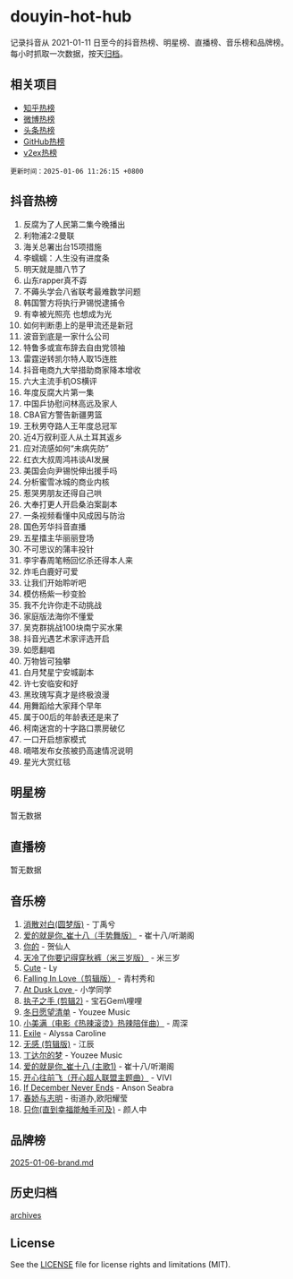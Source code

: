 # douyin-hot-hub

记录抖音从 2021-01-11 日至今的抖音热榜、明星榜、直播榜、音乐榜和品牌榜。每小时抓取一次数据，按天[归档](archives)。

## 相关项目

- [知乎热榜](https://github.com/lonnyzhang423/zhihu-hot-hub)
- [微博热榜](https://github.com/lonnyzhang423/weibo-hot-hub)
- [头条热榜](https://github.com/lonnyzhang423/toutiao-hot-hub)
- [GitHub热榜](https://github.com/lonnyzhang423/github-hot-hub)
- [v2ex热榜](https://github.com/lonnyzhang423/v2ex-hot-hub)


`更新时间：2025-01-06 11:26:15 +0800`

## 抖音热榜

1. 反腐为了人民第二集今晚播出
1. 利物浦2:2曼联
1. 海关总署出台15项措施
1. 李蠕蠕：人生没有进度条
1. 明天就是腊八节了
1. 山东rapper真不孬
1. 不薅头学会八省联考最难数学问题
1. 韩国警方将执行尹锡悦逮捕令
1. 有幸被光照亮 也想成为光
1. 如何判断患上的是甲流还是新冠
1. 波音到底是一家什么公司
1. 特鲁多或宣布辞去自由党领袖
1. 雷霆逆转凯尔特人取15连胜
1. 抖音电商九大举措助商家降本增收
1. 六大主流手机OS横评
1. 年度反腐大片第一集
1. 中国乒协慰问林高远及家人
1. CBA官方警告新疆男篮
1. 王秋男夺路人王年度总冠军
1. 近4万叙利亚人从土耳其返乡
1. 应对流感如何“未病先防”
1. 红衣大叔周鸿祎谈AI发展
1. 美国会向尹锡悦伸出援手吗
1. 分析蜜雪冰城的商业内核
1. 惹哭男朋友还得自己哄
1. 大奉打更人开启桑泊案副本
1. 一条视频看懂中风成因与防治
1. 国色芳华抖音直播
1. 五星擂主华丽丽登场
1. 不可思议的蒲丰投针
1. 李宇春周笔畅回忆杀还得本人来
1. 炸毛白鹿好可爱
1. 让我们开始聆听吧
1. 模仿杨紫一秒变脸
1. 我不允许你走不动挑战
1. 家庭版法海你不懂爱
1. 吴克群挑战100块南宁买水果
1. 抖音光遇艺术家评选开启
1. 如愿翻唱
1. 万物皆可独攀
1. 白月梵星宁安城副本
1. 许七安临安和好
1. 黑玫瑰写真才是终极浪漫
1. 用舞蹈给大家拜个早年
1. 属于00后的年龄表还是来了
1. 柯南迷宫的十字路口票房破亿
1. 一口开启想家模式
1. 嘀嗒发布女孩被扔高速情况说明
1. 星光大赏红毯

## 明星榜

暂无数据

## 直播榜

暂无数据

## 音乐榜

1. [消散对白(圆梦版)](https://sf5-hl-cdn-tos.douyinstatic.com/obj/tos-cn-ve-2774/og4jB5I5IizzoZVAAAzWgBMAsMDWoArfwBOiFs) - 丁禹兮
1. [爱的就是你_崔十八（手势舞版）](https://sf5-hl-cdn-tos.douyinstatic.com/obj/tos-cn-ve-2774/oApB2AigNyB4sTw7JhBOikMAf0oDJzMWBuIrgm) - 崔十八/听潮阁
1. [你的](https://sf5-hl-cdn-tos.douyinstatic.com/obj/tos-cn-ve-2774/oYuIeKf42jB7sEV6B2upMdpYAgfrQWj0FeRegh) - 贺仙人
1. [天冷了你要记得穿秋裤（米三岁版）](https://sf6-cdn-tos.douyinstatic.com/obj/tos-cn-ve-2774/oQlIwVIDWiZ6BQilAorS7MA0AgCkQDvcZAdm1) - 米三岁
1. [Cute](https://sf5-hl-cdn-tos.douyinstatic.com/obj/tos-cn-ve-2774/o4IbIzHWKAAB4wsS5qMBRiiAlEBGTpQRNfFvuo) - Ly
1. [Falling In Love（剪辑版）](https://sf5-hl-cdn-tos.douyinstatic.com/obj/tos-cn-ve-2774/o8ajpA8zzgBPahbBIO8AcKGBLJezFCRd1wfP9f) - 青村秀和
1. [ At Dusk  Love ](https://sf3-cdn-tos.douyinstatic.com/obj/tos-cn-ve-2774/o8CrpCf5CaYgI4ZrtQgMQAFEfuGqNnRSDQAPBc) - 小学同学
1. [执子之手 (剪辑2)](https://sf5-hl-cdn-tos.douyinstatic.com/obj/tos-cn-ve-2774/oUoZLQjCc31XzqsBnBQUNgeKtYPBcgbFDwtfcu) - 宝石Gem\哩哩
1. [冬日愿望清单](https://sf5-hl-cdn-tos.douyinstatic.com/obj/tos-cn-ve-2774/oIIgUOeamCFCVAzxN6MFRLIBlLGpUqQxeeHrLE) - Youzee Music
1. [小美满（电影《热辣滚烫》热辣陪伴曲）](https://sf5-hl-cdn-tos.douyinstatic.com/obj/tos-cn-ve-2774/o0GAn2lSgfZIDUgtevCGDQYnFg4CwnrBaxbTZL) - 周深
1. [Exile](https://sf5-hl-cdn-tos.douyinstatic.com/obj/tos-cn-ve-2774/oYj4gAQTknKE3WW0Je8KGmQ7z1cA4FefwtbufD) - Alyssa Caroline
1. [无感 (剪辑版)](https://sf5-hl-cdn-tos.douyinstatic.com/obj/tos-cn-ve-2774/o0eIsUzJBDlQaQFC5OFlgbMEZC1TFYBftOBn6p) - 江辰
1. [丁达尔的梦](https://sf5-hl-cdn-tos.douyinstatic.com/obj/tos-cn-ve-2774/oMU3WirUZBVQkAC9ccG5P2IQirziZM2RTInUY) - Youzee Music
1. [爱的就是你_崔十八 (主歌1)](https://sf5-hl-cdn-tos.douyinstatic.com/obj/tos-cn-ve-2774/oI5BO5DhFZ6UTcNCnZaOCBLtZ7WIMQGfgnXf5E) - 崔十八/听潮阁
1. [开心往前飞（开心超人联盟主题曲）](https://sf5-hl-cdn-tos.douyinstatic.com/obj/tos-cn-ve-2774/9d8fb7c82cf1421fb93a9fe925275e0a) - VIVI
1. [If December Never Ends](https://sf6-cdn-tos.douyinstatic.com/obj/tos-cn-ve-2774/oY1IQMoTgCFIBg8RZifyqlBBt1UFgitTYmxeOS) - Anson Seabra
1. [春娇与志明](https://sf5-hl-cdn-tos.douyinstatic.com/obj/tos-cn-ve-2774/e530d8fceb7044b39707d7f9ff54add1) - 街道办,欧阳耀莹
1. [只你(直到幸福能触手可及)](https://sf5-hl-cdn-tos.douyinstatic.com/obj/tos-cn-ve-2774/o0lBkRDzFTeaVSUz3ZZSCBVtZ5DIMQGfgmEAuE) - 颜人中

## 品牌榜

[2025-01-06-brand.md](archives/2025-01-06-brand.md)

## 历史归档

[archives](archives)

## License

See the [LICENSE](LICENSE) file for license rights and limitations (MIT).
